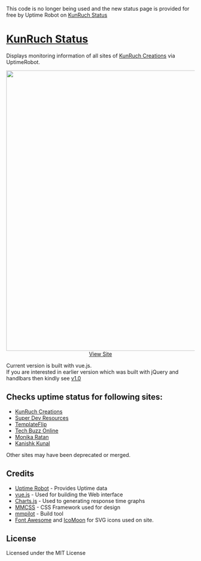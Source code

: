 This code is no longer being used and the new status page is provided for free by Uptime Robot on [KunRuch Status](https://status.kunruchcreations.com/)


# [KunRuch Status](https://status.kunruchcreations.com/)

Displays monitoring information of all sites of [KunRuch Creations](https://kunruchcreations.com/) via UptimeRobot.

<p align="center">
<a href="https://status.kunruchcreations.com/">
<img src="https://raw.githubusercontent.com/kunruch/status.kunruchcreations.com/master/assets/img/featured.png" width="750px"></img>
<br>
View Site
</a>
</p>

Current version is built with vue.js.  
If you are interested in earlier version which was built with jQuery and handlbars then kindly see [v1.0](https://github.com/kunruch/status.kunruchcreations.com/tree/v1.0)

## Checks uptime status for following sites:

 - [KunRuch Creations](https://kunruchcreations.com)
 - [Super Dev Resources](https://superdevresources.com)
 - [TemplateFlip](https://templateflip.com)
 - [Tech Buzz Online](https://www.techbuzzonline.com/)
 - [Monika Ratan](http://monikaratan.in)
 - [Kanishk Kunal](http://kanishkkunal.in)
 
 Other sites may have been deprecated or merged.

## Credits

 - [Uptime Robot](https://uptimerobot.com/) - Provides Uptime data
 - [vue.js](http://vuejs.org/) - Used for building the Web interface
 - [Charts.js](http://www.chartjs.org/) - Used to generating response time graphs
 - [MMCSS](https://mmcss.kunruchcreations.com/) - CSS Framework used for design
 - [mmpilot](https://mmpilot.kunruchcreations.com/) - Build tool
 - [Font Awesome](http://fontawesome.io/) and [IcoMoon](https://icomoon.io/) for SVG icons used on site.

## License

Licensed under the MIT License
